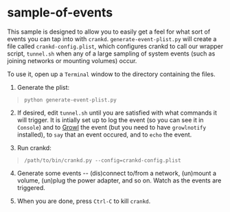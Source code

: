 sample-of-events
================

This sample is designed to allow you to easily get a feel for what sort of
events you can tap into with `crankd`.  `generate-event-plist.py` will create a
file called `crankd-config.plist`, which configures crankd to call our wrapper
script, `tunnel.sh` when any of a large sampling of system events (such as
joining networks or mounting volumes) occur.

To use it, open up a `Terminal` window to the directory containing the files.

1.  Generate the plist:

> `python generate-event-plist.py`

2.  If desired, edit `tunnel.sh` until you are satisfied with what commands it
will trigger.  It is intially set up to log the event (so you can see it in
`Console`) and to [Growl](http://growl.info/) the event (but you need to have
`growlnotify` installed), to `say` that an event occured, and to `echo` the
event.

3.  Run crankd:

> `/path/to/bin/crankd.py --config=crankd-config.plist`

4.  Generate some events -- (dis)connect to/from a network, (un)mount a volume,
(un)plug the power adapter, and so on.  Watch as the events are triggered.

5.  When you are done, press `Ctrl-C` to kill `crankd`.
